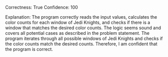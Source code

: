 Correctness: True
Confidence: 100

Explanation: The program correctly reads the input values, calculates the color counts for each window of Jedi Knights, and checks if there is a window that matches the desired color counts. The logic seems sound and covers all potential cases as described in the problem statement. The program iterates through all possible windows of Jedi Knights and checks if the color counts match the desired counts. Therefore, I am confident that the program is correct.